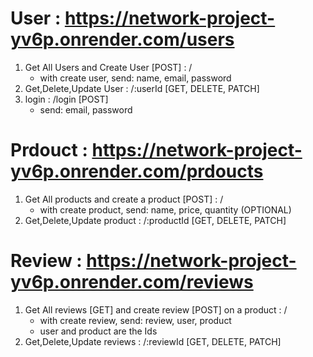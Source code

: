 # User : https://network-project-yv6p.onrender.com/users

1. Get All Users and Create User [POST] : /
   - with create user, send: name, email, password
2. Get,Delete,Update User : /:userId [GET, DELETE, PATCH]
3. login : /login [POST]
   - send: email, password

# Prdouct : https://network-project-yv6p.onrender.com/prdoucts

1. Get All products and create a product [POST] : /
   - with create product, send: name, price, quantity (OPTIONAL)
2. Get,Delete,Update product : /:productId [GET, DELETE, PATCH]

# Review : https://network-project-yv6p.onrender.com/reviews

1. Get All reviews [GET] and create review [POST] on a product : /
   - with create review, send: review, user, product
   - user and product are the Ids
2. Get,Delete,Update reviews : /:reviewId [GET, DELETE, PATCH]
